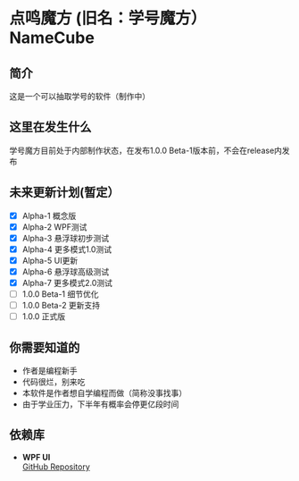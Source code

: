 # 点鸣魔方 (旧名：学号魔方） NameCube
## 简介
这是一个可以抽取学号的软件（制作中）
## 这里在发生什么
学号魔方目前处于内部制作状态，在发布1.0.0 Beta-1版本前，不会在release内发布
## 未来更新计划(暂定）

 - [x] Alpha-1 概念版
 - [x] Alpha-2 WPF测试
 - [x] Alpha-3 悬浮球初步测试
 - [x] Alpha-4 更多模式1.0测试
 - [x] Alpha-5 UI更新
 - [x] Alpha-6 悬浮球高级测试
 - [x] Alpha-7 更多模式2.0测试
 - [ ] 1.0.0 Beta-1 细节优化
 - [ ] 1.0.0 Beta-2 更新支持
 - [ ] 1.0.0 正式版
 ## 你需要知道的
 
 - 作者是编程新手
 - 代码很烂，别来吃
 - 本软件是作者想自学编程而做（简称没事找事）
 - 由于学业压力，下半年有概率会停更亿段时间
 ## 依赖库
- **WPF UI**   
  [GitHub Repository](https://github.com/lepoco/wpfui)

